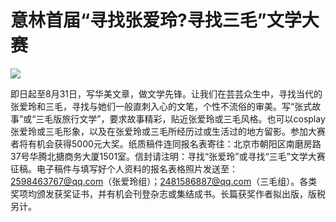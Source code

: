 # 意林首届“寻找张爱玲?寻找三毛”文学大赛

![](http://www.yilinzazhi.com/images/yili/yili201307/yili20130776.jpg)

即日起至8月31日，写华美文章，做文学先锋。让我们在芸芸众生中，寻找当代的张爱玲和三毛，寻找与她们一般直刺入心的文笔，个性不流俗的审美。写“张式故事”或“三毛版旅行文学”，要求故事精彩，贴近张爱玲或三毛风格。也可以cosplay张爱玲或三毛形象，以及在张爱玲或三毛所经历过或生活过的地方留影。参加大赛者将有机会获得5000元大奖。纸质稿件连同报名表寄往：北京市朝阳区南磨房路37号华腾北搪商务大厦1501室。信封请注明：寻找“张爱玲”或寻找“三毛”文学大赛征稿。电子稿件与填写好个人资料的报名表格照片发送至：2598463767@qq.com（张爱玲组）；2481586887@qq.com（三毛组）。各类奖项均颁发获奖证书，并有机会刊登杂志或集结成书。长篇获奖作者拟出版，版税另计。